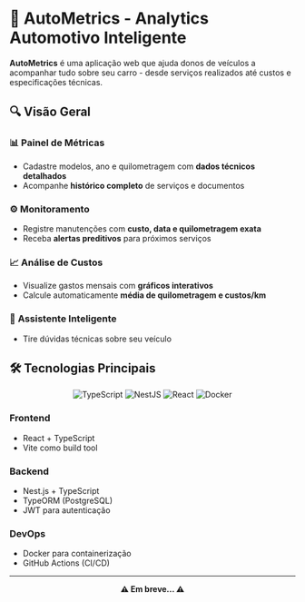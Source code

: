 # 🚗 **AutoMetrics - Analytics Automotivo Inteligente**  

**AutoMetrics** é uma aplicação web que ajuda donos de veículos a acompanhar tudo sobre seu carro - desde serviços realizados até custos e especificações técnicas.

## 🔍 **Visão Geral**  

### 📊 **Painel de Métricas**  
- Cadastre modelos, ano e quilometragem com **dados técnicos detalhados**  
- Acompanhe **histórico completo** de serviços e documentos  

### ⚙️ **Monitoramento**  
- Registre manutenções com **custo, data e quilometragem exata**  
- Receba **alertas preditivos** para próximos serviços  

### 📈 **Análise de Custos**  
- Visualize gastos mensais com **gráficos interativos**  
- Calcule automaticamente **média de quilometragem e custos/km**  

### 🤖 **Assistente Inteligente**  
- Tire dúvidas técnicas sobre seu veículo  

## 🛠️ **Tecnologias Principais**  

<div align="center">
  <img src="https://img.shields.io/badge/TypeScript-3178C6?style=for-the-badge&logo=typescript&logoColor=white" alt="TypeScript">
  <img src="https://img.shields.io/badge/NestJS-E0234E?style=for-the-badge&logo=nestjs&logoColor=white" alt="NestJS">
  <img src="https://img.shields.io/badge/React-61DAFB?style=for-the-badge&logo=react&logoColor=black" alt="React">
  <img src="https://img.shields.io/badge/docker-%230db7ed.svg?style=for-the-badge&logo=docker&logoColor=white" alt="Docker">
  
</div>

### **Frontend**  
- React + TypeScript  
- Vite como build tool

### **Backend**  
- Nest.js + TypeScript  
- TypeORM (PostgreSQL)
- JWT para autenticação  

### **DevOps**  
- Docker para containerização  
- GitHub Actions (CI/CD)  
---
<p align="center">
  <strong>⚠️ Em breve... ⚠️</strong>
</p>
